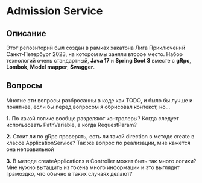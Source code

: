 # Admission Service

## Описание

Этот репозиторий был создан в рамках хакатона Лига Приключений Санкт-Петербург 2023, на котором мы заняли второе место.
Набор технологий очень стандартный, **Java 17** и **Spring Boot 3** вместе с **gRpc**, **Lombok**, **Model mapper**, **Swagger**.

## Вопросы

Многие эти вопросы разбросанны в коде как TODO, и было бы лучше и понятнее, если бы перед вопросом я обрисовал контекст, но... 

**1.** По какой логике вообще разделяют контролеры? Когда следует использовать PathVariable, а когда RequestParam?

**2.** Стоит ли по gRpc проверять, есть ли такой direction в методе create в классе ApplicationService? Так же вопрос по реализации, мне кажется она неправильной

**3.** В методе createApplications в Controller может быть так много логики? Мне нужно вытащить из токена много информации и это выглядит грамоздко, что обычно в таких случаях делают?

